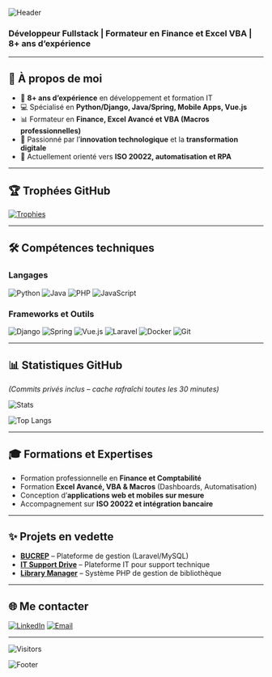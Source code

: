 ![Header](https://capsule-render.vercel.app/api?type=waving&height=200&text=PELBA%20JEREMIE%20NGOURMISSALA&fontAlign=50&fontAlignY=40&color=0:ea8c21,100:42210b&fontColor=ffffff&fontSize=30&desc=Fullstack%20Developer%20|%20Trainer%20|%208+%20Years%20Experience&descAlignY=60&descAlign=50)

### **Développeur Fullstack | Formateur en Finance et Excel VBA | 8+ ans d’expérience**
---

## 🚀 **À propos de moi**
- 🔭 **8+ ans d’expérience** en développement et formation IT  
- 💻 Spécialisé en **Python/Django, Java/Spring, Mobile Apps, Vue.js**  
- 📊 Formateur en **Finance, Excel Avancé et VBA (Macros professionnelles)**  
- 🎯 Passionné par l’**innovation technologique** et la **transformation digitale**  
- 🌱 Actuellement orienté vers **ISO 20022, automatisation et RPA**

---

## 🏆 **Trophées GitHub**
[![Trophies](https://github-profile-trophy.vercel.app/?username=Newton92&theme=onedark&margin-w=8&margin-h=8&no-frame=true)](https://github.com/ryo-ma/github-profile-trophy)

---

## 🛠️ **Compétences techniques**

### **Langages**
![Python](https://img.shields.io/badge/-Python-3776AB?style=flat-square&logo=python&logoColor=white)
![Java](https://img.shields.io/badge/-Java-007396?style=flat-square&logo=java&logoColor=white)
![PHP](https://img.shields.io/badge/-PHP-777BB4?style=flat-square&logo=php&logoColor=white)
![JavaScript](https://img.shields.io/badge/-JavaScript-F7DF1E?style=flat-square&logo=javascript&logoColor=black)

### **Frameworks et Outils**
![Django](https://img.shields.io/badge/-Django-092E20?style=flat-square&logo=django&logoColor=white)
![Spring](https://img.shields.io/badge/-Spring-6DB33F?style=flat-square&logo=spring&logoColor=white)
![Vue.js](https://img.shields.io/badge/-Vue.js-4FC08D?style=flat-square&logo=vue.js&logoColor=white)
![Laravel](https://img.shields.io/badge/-Laravel-FF2D20?style=flat-square&logo=laravel&logoColor=white)
![Docker](https://img.shields.io/badge/-Docker-2496ED?style=flat-square&logo=docker&logoColor=white)
![Git](https://img.shields.io/badge/-Git-F05032?style=flat-square&logo=git&logoColor=white)

---

## 📊 **Statistiques GitHub**
*(Commits privés inclus – cache rafraîchi toutes les 30 minutes)*

![Stats](https://github-readme-stats.vercel.app/api?username=Newton92&show_icons=true&include_all_commits=true&count_private=true&theme=radical&cache_seconds=1800)

![Top Langs](https://github-readme-stats.vercel.app/api/top-langs/?username=Newton92&layout=compact&theme=radical)

---

## 🎓 **Formations et Expertises**
- Formation professionnelle en **Finance et Comptabilité**
- Formation **Excel Avancé, VBA & Macros** (Dashboards, Automatisation)
- Conception d’**applications web et mobiles sur mesure**
- Accompagnement sur **ISO 20022 et intégration bancaire**

---

## ✨ **Projets en vedette**
- [**BUCREP**](https://github.com/Newton92/BUCREP) – Plateforme de gestion (Laravel/MySQL)  
- [**IT Support Drive**](https://github.com/Newton92/ITSupportDrive) – Plateforme IT pour support technique  
- [**Library Manager**](https://github.com/Newton92/LibraryManager) – Système PHP de gestion de bibliothèque  

---

## 🌐 **Me contacter**
[![LinkedIn](https://img.shields.io/badge/-LinkedIn-0A66C2?style=flat-square&logo=linkedin&logoColor=white)](https://www.linkedin.com/in/ngourmissala-pelba-jeremie-ab952014a/)
[![Email](https://img.shields.io/badge/-Email-D14836?style=flat-square&logo=gmail&logoColor=white)](mailto:ngssalapel@gmail.com)

---

![Visitors](https://komarev.com/ghpvc/?username=Newton92&color=brightgreen)

![Footer](https://capsule-render.vercel.app/api?type=waving&color=0:42210b,100:ea8c21&height=100&section=footer)

